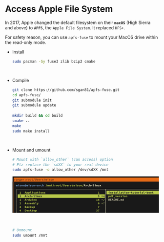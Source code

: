 # Access Apple File System

In 2017, Apple changed the default filesystem on their **`macOS`** (High Sierra and above) 
to **`APFS`**, the `Apple File System`. It replaced `HFS+`.

For safety reason, you can use `apfs-fuse` to mount your MacOS drive within the read-only mode.

- Install

    ```bash
    sudo pacman -Sy fuse3 zlib bzip2 cmake
    ```

</br>

- Compile

    ```bash
    git clone https://github.com/sgan81/apfs-fuse.git
    cd apfs-fuse/
    git submodule init
    git submodule update

    mkdir build && cd build
    cmake ..
    make
    sudo make install
    ```

</br>

- Mount and umount

    ```bash
    # Mount with `allow_other` (can access) option
    # Plz replace the `sdXX` to your real device
    sudo apfs-fuse -o allow_other /dev/sdXX /mnt
    ```

    ![access-mac-fs.png](./images/access-mac-fs.png)

    </br>

    ```bash
    # Unmount
    sudo umount /mnt
    ```

